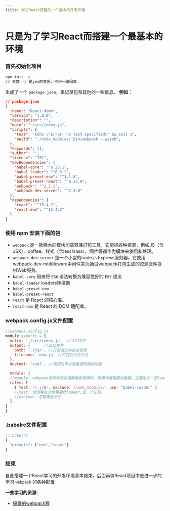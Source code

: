 ```yaml
---
title: 学习React搭建的一个基本的开发环境
---
```

# 只是为了学习React而搭建一个最基本的环境

### 首先初始化项目

```bash
npm init -y
// 参数 -y 是yes的意思，不用一路回车
```
生成了一个 `package.json`，来记录包和其他的一些信息。
**例如：**

```json
// package.json
{
  "name": "React-demo",
  "version": "1.0.0",
  "description": "",
  "main": "./src/index.js",
  "scripts": {
    "test": "echo \"Error: no test specified\" && exit 1",
    "build": "./node_modules/.bin/webpack --watch",
  },
  "keywords": [],
  "author": "",
  "license": "ISC",
  "devDependencies": {
    "babel-core": "^6.23.1",
    "babel-loader": "^6.3.2",
    "babel-preset-env": "^1.1.8",
    "babel-preset-react": "^6.23.0",
    "webpack": "^2.2.1",
    "webpack-dev-server": "^2.3.0"
  },
  "dependencies": {
    "react": "^15.4.2",
    "react-dom": "^15.4.2"
  }
}
```

### 使用 npm 安装下面的包

- `webpack` 是一款强大的模块加载器兼打包工具，它能把各种资源，例如JS（含JSX）、coffee、样式（含less/sass）、图片等都作为模块来使用和处理。
- `webpack-dev-server` 是一个小型的node.js Express服务器，它使用webpack-dev-middleware中间件来为通过webpack打包生成的资源文件提供Web服务。
- `babel-core` 用来将 `ES6` 语法转换为兼容性好的 `ES5` 语法
- `babel-loader` loaders转换器
- `babel-preset-env`
- `babel-preset-react`
- `react` 是 React 的核心库。
- `react-dom` 是 React 的 DOM 适配库。

### webpack.config.js文件配置

```js
//webpack.config.js
module.exports = {
  entry: './src/index.js', //入口文件
  output: {      //出口文件
    path: './js/', //打包后文件存放目录
    filename: 'new.js' //打包后的文件名
  },
  devtool: 'eval', //报错后可以查看源码错误位置

  module: {
  //module: webpack将所有的资源都看做是模块，而模块就需要加载器。主要定义一些loaders,定义哪些后缀名的文件应该用哪些 loader
  rules: [
    { test: /\.js$/, exclude: /node_modules/, use: "babel-loader" }
    //test: 检测哪些文件需要此loader,是一个正则。
    //exclude：忽略哪些文件
  ]
}
}
```

### .babelrc文件配置

```js
//.babelrc
{
  "presets": ["env","react"]
}
```

### 结束
自此搭建一个React学习的开发环境基本结束，后面再做React项目中去进一步的学习 `webpack` 的各种配置

**一些学习的资源:**
- [逼哥的webpack程](https://github.com/chenbin92/react-redux-webpack-starter/issues/1)
